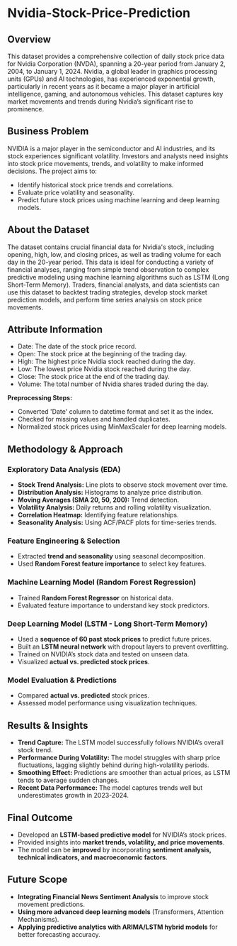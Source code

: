 # Nvidia-Stock-Price-Prediction
## Overview
This dataset provides a comprehensive collection of daily stock price data for Nvidia Corporation (NVDA), spanning a 20-year period from January 2, 2004, to January 1, 2024. Nvidia, a global leader in graphics processing units (GPUs) and AI technologies, has experienced exponential growth, particularly in recent years as it became a major player in artificial intelligence, gaming, and autonomous vehicles. This dataset captures key market movements and trends during Nvidia’s significant rise to prominence.

 ## Business Problem
NVIDIA is a major player in the semiconductor and AI industries, and its stock experiences significant volatility. Investors and analysts need insights into stock price movements, trends, and volatility to make informed decisions. The project aims to:
* Identify historical stock price trends and correlations.
* Evaluate price volatility and seasonality.
* Predict future stock prices using machine learning and deep learning models.


## About the Dataset
The dataset contains crucial financial data for Nvidia's stock, including opening, high, low, and closing prices, as well as trading volume for each day in the 20-year period. This data is ideal for conducting a variety of financial analyses, ranging from simple trend observation to complex predictive modeling using machine learning algorithms such as LSTM (Long Short-Term Memory). Traders, financial analysts, and data scientists can use this dataset to backtest trading strategies, develop stock market prediction models, and perform time series analysis on stock price movements.

## Attribute Information
* Date: The date of the stock price record.
* Open: The stock price at the beginning of the trading day.
* High: The highest price Nvidia stock reached during the day.
* Low: The lowest price Nvidia stock reached during the day.
* Close: The stock price at the end of the trading day.
* Volume: The total number of Nvidia shares traded during the day.

**Preprocessing Steps:**
  - Converted 'Date' column to datetime format and set it as the index.
  - Checked for missing values and handled duplicates.
  - Normalized stock prices using MinMaxScaler for deep learning models.

## **Methodology & Approach**  

###  **Exploratory Data Analysis (EDA)**  
- **Stock Trend Analysis:** Line plots to observe stock movement over time.  
- **Distribution Analysis:** Histograms to analyze price distribution.  
- **Moving Averages (SMA 20, 50, 200):** Trend detection.  
- **Volatility Analysis:** Daily returns and rolling volatility visualization.  
- **Correlation Heatmap:** Identifying feature relationships.  
- **Seasonality Analysis:** Using ACF/PACF plots for time-series trends.  

###  **Feature Engineering & Selection**  
- Extracted **trend and seasonality** using seasonal decomposition.  
- Used **Random Forest feature importance** to select key features.  

###  **Machine Learning Model (Random Forest Regression)**  
- Trained **Random Forest Regressor** on historical data.  
- Evaluated feature importance to understand key stock predictors.  

###  **Deep Learning Model (LSTM - Long Short-Term Memory)**  
- Used a **sequence of 60 past stock prices** to predict future prices.  
- Built an **LSTM neural network** with dropout layers to prevent overfitting.  
- Trained on NVIDIA’s stock data and tested on unseen data.  
- Visualized **actual vs. predicted stock prices**.  

###  **Model Evaluation & Predictions**  
- Compared **actual vs. predicted** stock prices.  
- Assessed model performance using visualization techniques.  

## **Results & Insights**  

- **Trend Capture:** The LSTM model successfully follows NVIDIA’s overall stock trend.  
- **Performance During Volatility:** The model struggles with sharp price fluctuations, lagging slightly behind during high-volatility periods.  
- **Smoothing Effect:** Predictions are smoother than actual prices, as LSTM tends to average sudden changes.  
- **Recent Data Performance:** The model captures trends well but underestimates growth in 2023-2024.    

## **Final Outcome**  
* Developed an **LSTM-based predictive model** for NVIDIA’s stock prices.  
* Provided insights into **market trends, volatility, and price movements**.  
* The model can be **improved** by incorporating **sentiment analysis, technical indicators, and macroeconomic factors**.  

## **Future Scope**  
- **Integrating Financial News Sentiment Analysis** to improve stock movement predictions.  
- **Using more advanced deep learning models** (Transformers, Attention Mechanisms).  
- **Applying predictive analytics with ARIMA/LSTM hybrid models** for better forecasting accuracy.  
